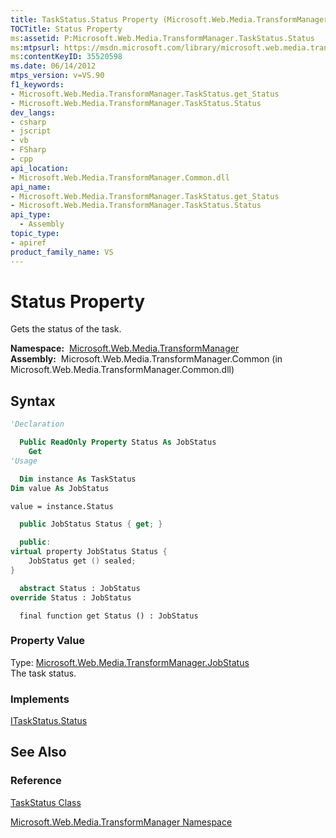```yaml
---
title: TaskStatus.Status Property (Microsoft.Web.Media.TransformManager)
TOCTitle: Status Property
ms:assetid: P:Microsoft.Web.Media.TransformManager.TaskStatus.Status
ms:mtpsurl: https://msdn.microsoft.com/library/microsoft.web.media.transformmanager.taskstatus.status(v=VS.90)
ms:contentKeyID: 35520598
ms.date: 06/14/2012
mtps_version: v=VS.90
f1_keywords:
- Microsoft.Web.Media.TransformManager.TaskStatus.get_Status
- Microsoft.Web.Media.TransformManager.TaskStatus.Status
dev_langs:
- csharp
- jscript
- vb
- FSharp
- cpp
api_location:
- Microsoft.Web.Media.TransformManager.Common.dll
api_name:
- Microsoft.Web.Media.TransformManager.TaskStatus.get_Status
- Microsoft.Web.Media.TransformManager.TaskStatus.Status
api_type:
  - Assembly
topic_type:
- apiref
product_family_name: VS
---
```


# Status Property

Gets the status of the task.

**Namespace:**  [Microsoft.Web.Media.TransformManager](microsoft-web-media-transformmanager-namespace.md)  
**Assembly:**  Microsoft.Web.Media.TransformManager.Common (in Microsoft.Web.Media.TransformManager.Common.dll)

## Syntax

```vb
'Declaration

  Public ReadOnly Property Status As JobStatus
    Get
'Usage

  Dim instance As TaskStatus
Dim value As JobStatus

value = instance.Status
```

```csharp
  public JobStatus Status { get; }
```

```cpp
  public:
virtual property JobStatus Status {
    JobStatus get () sealed;
}
```

``` fsharp
  abstract Status : JobStatus
override Status : JobStatus
```

```jscript
  final function get Status () : JobStatus
```

### Property Value

Type: [Microsoft.Web.Media.TransformManager.JobStatus](jobstatus-enumeration-microsoft-web-media-transformmanager.md)  
The task status.  

### Implements

[ITaskStatus.Status](itaskstatus-status-property-microsoft-web-media-transformmanager.md)  

## See Also

### Reference

[TaskStatus Class](taskstatus-class-microsoft-web-media-transformmanager.md)

[Microsoft.Web.Media.TransformManager Namespace](microsoft-web-media-transformmanager-namespace.md)
